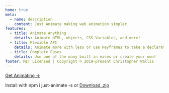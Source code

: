 ```yaml
---
home: true
meta:
  - name: description
    content: Just Animate making web animation simpler.
features:
  - title: Animate Anything
    details: Animate HTML, objects, CSS Variables, and more!
  - title: Flexible API
    details: Animate more with less or use keyframes to take a declarative approach.
  - title: Complete Eases
    details: Use one of the many built-in eases or create your own!
footer: MIT Licensed | Copyright © 2019-present Christopher Wallis
--- 
```


<a href="./guide.html" class="action-button">Get Animating →</a>

Install with npm i just-animate -s or <a href="https://github.com/just-animate/just-animate/archive/next.zip" target="_blank" class="action-button smaller ">Download .zip</a>